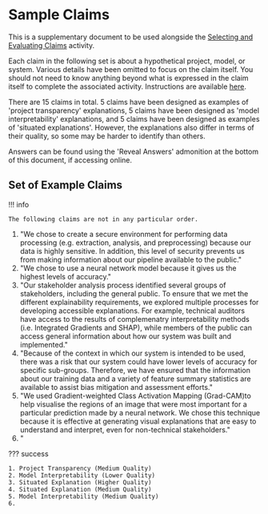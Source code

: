 # Sample Claims

This is a supplementary document to be used alongside the [Selecting and Evaluating Claims](rri-204-a1.md) activity.

Each claim in the following set is about a hypothetical project, model, or system.
Various details have been omitted to focus on the claim itself.
You should not need to know anything beyond what is expressed in the claim itself to complete the associated activity.
Instructions are available [here](rri-204-a1.md).

There are 15 claims in total.
5 claims have been designed as examples of 'project transparency' explanations, 5 claims have been designed as 'model interpretability' explanations, and 5 claims have been designed as examples of 'situated explanations'.
However, the explanations also differ in terms of their quality, so some may be harder to identify than others.

Answers can be found using the 'Reveal Answers' admonition at the bottom of this document, if accessing online.

## Set of Example Claims

!!! info

    The following claims are not in any particular order.

1. "We chose to create a secure environment for performing data processing (e.g. extraction, analysis, and preprocessing) because our data is highly sensitive. In addition, this level of security prevents us from making information about our pipeline available to the public."
2. "We chose to use a neural network model because it gives us the highest levels of accuracy."
3. "Our stakeholder analysis process identified several groups of stakeholders, including the general public. To ensure that we met the different explainability requirements, we explored multiple processes for developing accessible explanations. For example, technical auditors have access to the results of complemenatry interpretability methods (i.e. Integrated Gradients and SHAP), while members of the public can access general information about how our system was built and implemented."
4. "Because of the context in which our system is intended to be used, there was a risk that our system could have lower levels of accuracy for specific sub-groups. Therefore, we have ensured that the information about our training data and a variety of feature summary statistics are available to assist bias mitigation and assessment efforts."
5. "We used Gradient-weighted Class Activation Mapping (Grad-CAM)to help visualise the regions of an image that were most important for a particular prediction made by a neural network. We chose this technique because it is effective at generating visual explanations that are easy to understand and interpret, even for non-technical stakeholders."
6. "


??? success

    1. Project Transparency (Medium Quality)
    2. Model Interpretability (Lower Quality)
    3. Situated Explanation (Higher Quality)
    4. Situated Explanation (Medium Quality)
    5. Model Interpretability (Medium Quality)
    6. 
